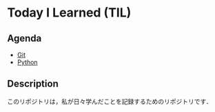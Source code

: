 # Today I Learned (TIL)


## Agenda
- [Git](/github/)
- [Python](/python/workspace)

## Description
このリポジトリは，私が日々学んだことを記録するためのリポジトリです．